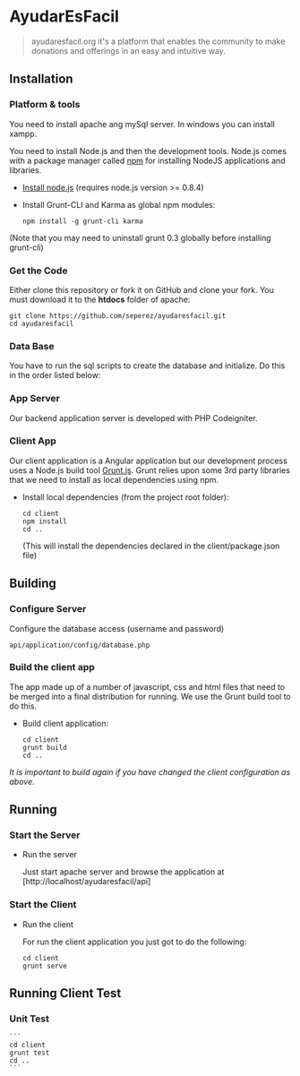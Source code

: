 
# AyudarEsFacil 

> ayudaresfacil.org it's a platform that enables the community to make donations and offerings in an easy and intuitive way.


## Installation

### Platform & tools

You need to install apache ang mySql server. In windows you can install xampp.

You need to install Node.js and then the development tools. Node.js comes with a package manager called [npm](http://npmjs.org) for installing NodeJS applications and libraries.
* [Install node.js](http://nodejs.org/download/) (requires node.js version >= 0.8.4)
* Install Grunt-CLI and Karma as global npm modules:

    ```
    npm install -g grunt-cli karma
    ```

(Note that you may need to uninstall grunt 0.3 globally before installing grunt-cli)

### Get the Code

Either clone this repository or fork it on GitHub and clone your fork. You must download it to the **htdocs** folder of apache:

```
git clone https://github.com/seperez/ayudaresfacil.git
cd ayudaresfacil
```

### Data Base

You have to run the sql scripts to create the database and initialize. Do this in the order listed below:

### App Server

Our backend application server is developed with PHP Codeigniter.

### Client App

Our client application is a Angular application but our development process uses a Node.js build tool
[Grunt.js](gruntjs.com). Grunt relies upon some 3rd party libraries that we need to install as local dependencies using npm.

* Install local dependencies (from the project root folder):

    ```
    cd client
    npm install
    cd ..
    ```

  (This will install the dependencies declared in the client/package.json file)

## Building

### Configure Server

Configure the database access (username and password)
```
api/application/config/database.php
```

### Build the client app
The app made up of a number of javascript, css and html files that need to be merged into a final distribution for running.  We use the Grunt build tool to do this.
* Build client application:

    ```
    cd client
    grunt build
    cd ..
    ```

*It is important to build again if you have changed the client configuration as above.*

## Running
### Start the Server
* Run the server
	
	Just start apache server and browse the application at [http://localhost/ayudaresfacil/api]
    
### Start the Client
* Run the client
	
	For run the client application you just got to do the following: 

    ```
    cd client
    grunt serve
    ```

## Running Client Test
### Unit Test

    ```
    cd client
    grunt test
    cd ..
    ```


